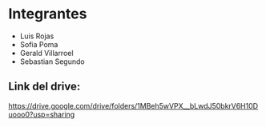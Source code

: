 # Integrantes

- Luis Rojas
- Sofia Poma
- Gerald Villarroel
- Sebastian Segundo

## Link del drive:

https://drive.google.com/drive/folders/1MBeh5wVPX__bLwdJ50bkrV6H10Duooo0?usp=sharing
